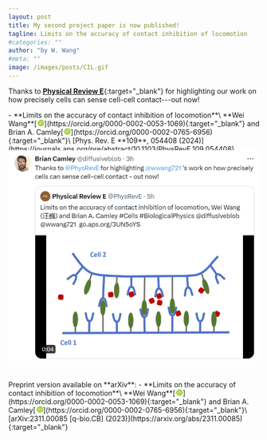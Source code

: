 ```yaml
---
layout: post
title: My second project paper is now published!
tagline: Limits on the accuracy of contact inhibition of locomotion
#categories: ""
author: "by W. Wang"
#meta: ""
image: /images/posts/CIL.gif
---
```

Thanks to [**Physical Review E**](https://journals.aps.org/pre/abstract/10.1103/PhysRevE.109.054408){:target="_blank"} for highlighting our work on how precisely cells can sense cell-cell contact---out now!

<script type="text/javascript" src="https://d1bxh8uas1mnw7.cloudfront.net/assets/embed.js"></script>
<div class="altmetric-embed altmetric-badge-popover-left" data-badge-type="donut" data-doi="10.1103/PhysRevE.109.054408" style="float:right"></div>
- **Limits on the accuracy of contact inhibition of locomotion**\
**Wei Wang**[<img src='/images/orcid.logo.icon.svg' onerror="this.style.display='none'" alt="" width="13px" style="padding:0 0.1px 0 2px"/>](https://orcid.org/0000-0002-0053-1069){:target="_blank"} and Brian A. Camley[<img src='/images/orcid.logo.icon.svg' onerror="this.style.display='none'" alt="" width="13px" style="padding:0 0.1px 0 2px"/>](https://orcid.org/0000-0002-0765-6956){:target="_blank"}\
[Phys. Rev. E **109**, 054408 (2024)](https://journals.aps.org/pre/abstract/10.1103/PhysRevE.109.054408){:target="_blank"}
<div class="altmetric-embed" data-badge-type='1' data-doi="10.1103/PhysRevE.109.054408" style="margin:-5px 0 -40px 40px"></div>
&ensp;

<img src='/images/posts/2024-5-20.png' alt="Not available" title="{{page.title}}" style="width:600px;"/>

<p style="margin:35px"></p>
Preprint version available on **arXiv**:
<script type="text/javascript" src="https://d1bxh8uas1mnw7.cloudfront.net/assets/embed.js"></script>
<div class="altmetric-embed altmetric-badge-popover-left" data-badge-type="donut" data-arxiv-id="2311.00085" style="float:right"></div>
- **Limits on the accuracy of contact inhibition of locomotion**\
**Wei Wang**[<img src='/images/orcid.logo.icon.svg' onerror="this.style.display='none'" alt="" width="13px" style="padding:0 0.1px 0 2px"/>](https://orcid.org/0000-0002-0053-1069){:target="_blank"} and Brian A. Camley[<img src='/images/orcid.logo.icon.svg' onerror="this.style.display='none'" alt="" width="13px" style="padding:0 0.1px 0 2px"/>](https://orcid.org/0000-0002-0765-6956){:target="_blank"}\
[arXiv:2311.00085 [q-bio.CB] (2023)](https://arxiv.org/abs/2311.00085){:target="_blank"}
<div class="altmetric-embed" data-badge-type='1' data-arxiv-id="2311.00085" style="margin:-5px 0 -40px 40px"></div>
&ensp;

